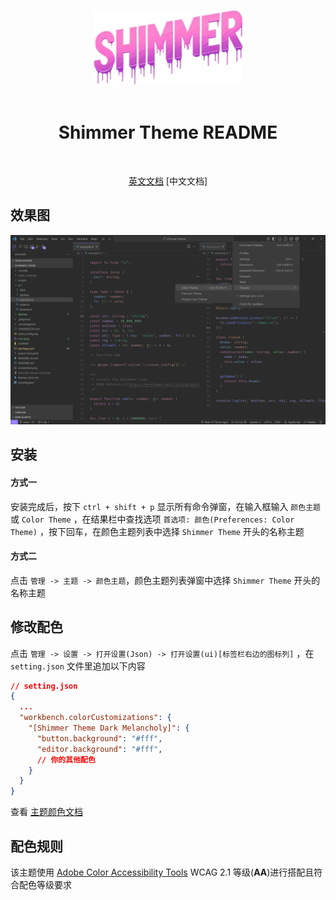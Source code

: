 <br/> <br/>

<div align="center">
  <img src="https://github.com/tenianon/shimmer-theme/blob/main/icon.png?raw=true" alt="图标" width="240" />
  <br/> <br/>
  <h1>Shimmer Theme README</h1>
  <br/>



<!-- markdownlint-disable no-inline-html heading-increment -->
  [英文文档](https://github.com/tenianon/shimmer-theme/blob/main/README.md)
    [中文文档]

</div>

## 效果图

<div align="center">
  <img src="https://github.com/tenianon/shimmer-theme/blob/main/screenshot.png?raw=true" alt="效果图" />
</div>

## 安装

#### 方式一

安装完成后，按下 `ctrl + shift + p` 显示所有命令弹窗，在输入框输入 `颜色主题` 或 `Color Theme` ，在结果栏中查找选项 `首选项: 颜色(Preferences: Color Theme)` ，按下回车，在颜色主题列表中选择 `Shimmer Theme` 开头的名称主题

#### 方式二

点击 `管理 -> 主题 -> 颜色主题`，颜色主题列表弹窗中选择 `Shimmer Theme` 开头的名称主题

## 修改配色

点击 `管理 -> 设置 -> 打开设置(Json) -> 打开设置(ui)[标签栏右边的图标列]` ，在 `setting.json` 文件里追加以下内容

```json
// setting.json
{
  ...
  "workbench.colorCustomizations": {
    "[Shimmer Theme Dark Melancholy]": {
      "button.background": "#fff",
      "editor.background": "#fff",
      // 你的其他配色
    }
  }
}
```

查看 [主题颜色文档](https://code.visualstudio.com/api/references/theme-color)

## 配色规则

该主题使用 [Adobe Color Accessibility Tools](https://color.adobe.com/zh/create/color-contrast-analyzer) WCAG 2.1 等级(**AA**)进行搭配且符合配色等级要求
